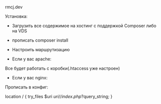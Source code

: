 rmcj.dev

Установка:

 * Загрузить все содержимое на хостинг с поддержкой Composer либо на VDS

 * прописать composer install

 * Настроить маршрутизацию


 * Если у вас apache:
 
 Все будет работать с коробки(.htaccess уже настроен)
 
 * Если у вас nginx:

Прописать в конфиг:

location / {
    try_files $uri $uri/ /index.php?$query_string;
}
